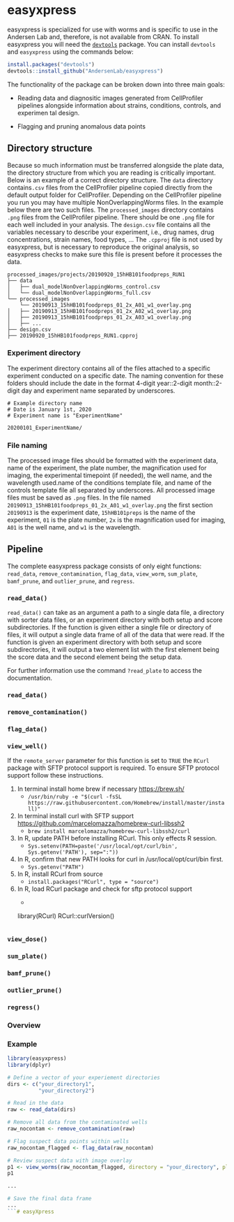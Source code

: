 # easyxpress

easyxpress is specialized for use with worms and is specific to use in the Andersen Lab and, therefore, is not available from CRAN. To install easyxpress you will need the [`devtools`](https://github.com/hadley/devtools) package. You can install `devtools` and `easyxpress` using the commands below:

```r
install.packages("devtools")
devtools::install_github("AndersenLab/easyxpress")
```

The functionality of the package can be broken down into three main goals:

+ Reading data and diagnositic images generated from CellProfiler pipelines alongside information about strains, conditions, controls, and experimen tal design.

+ Flagging and pruning anomalous data points

## Directory structure

Because so much information must be transferred alongside the plate data, the directory structure from which you are reading is critically important. Below is an example of a correct directory structure. The `data` directory contains`.csv` files from the CellProfiler pipeline copied directly from the default output folder for CellProfiler. Depending on the CellProfiler pipeline you run you may have multiple NonOverlappingWorms files. In the example below there are two such files. The `processed_images` directory contains `.png` files from the CellProfiler pipeline. There should be one `.png` file for each well included in your analysis. The `design.csv` file contains all the variables necessary to describe your experiment, i.e., drug names, drug concentrations, strain names, food types, ... The `.cpproj` file is not used by easyxpress, but is necessary to reproduce the original analysis, so easyxpress checks to make sure this file is present before it processes the data.

```
processed_images/projects/20190920_15hHB101foodpreps_RUN1
├── data
│   ├── dual_modelNonOverlappingWorms_control.csv
│   └── dual_modelNonOverlappingWorms_full.csv
└── processed_images
    └── 20190913_15hHB101foodpreps_01_2x_A01_w1_overlay.png
│   ├── 20190913_15hHB101foodpreps_01_2x_A02_w1_overlay.png
│   ├── 20190913_15hHB101foodpreps_01_2x_A03_w1_overlay.png
│   ├── ...    
├── design.csv
├── 20190920_15hHB101foodpreps_RUN1.cpproj
```

### Experiment directory

The experiment directory contains all of the files attached to a specific experiment conducted on a specific date. The naming convention for these folders should include the date in the format 4-digit year::2-digit month::2-digit day and experiment name separated by underscores. 

```
# Example directory name
# Date is January 1st, 2020
# Experiment name is "ExperimentName"

20200101_ExperimentName/
```

### File naming

The processed image files should be formatted with the experiment data, name of the experiment, the plate number, the magnification used for imaging, the experimental timepoint (if needed), the well name, and the wavelength used.name of the conditions template file, and name of the controls template file all separated by underscores. All processed image files must be saved as `.png` files. In the file named `20190913_15hHB101foodpreps_01_2x_A01_w1_overlay.png` the first section `20190913` is the experiment date, `15hHB101preps` is the name of the experiment, `01` is the plate number, `2x` is the magnification used for imaging, `A01` is the well name, and `w1` is the wavelength.

## Pipeline

The complete easyxpress package consists of only eight functions: `read_data`, `remove_contamination`, `flag_data`, `view_worm`, `sum_plate`, `bamf_prune`, and `outlier_prune`, and `regress`.

### `read_data()`

`read_data()` can take as an argument a path to a single data file, a directory with sorter data files, or an experiment directory with both setup and score subdirectories. If the function is given either a single file or directory of files, it will output a single data frame of all of the data that were read. If the function is given an experiment directory with both setup and score subdirectories, it will output a two element list with the first element being the score data and the second element being the setup data.

For further information use the command `?read_plate` to access the documentation.

### `read_data()`

### `remove_contamination()`

### `flag_data()`

### `view_well()`
If the `remote_server` parameter for this function is set to `TRUE` the `RCurl` package with SFTP protocol support is required. To ensure SFTP protocol support follow these instructions. 

1. In terminal install home brew if necessary https://brew.sh/
    + `/usr/bin/ruby -e "$(curl -fsSL https://raw.githubusercontent.com/Homebrew/install/master/install)"`
2. In terminal install curl with SFTP support https://github.com/marcelomazza/homebrew-curl-libssh2
    + `brew install marcelomazza/homebrew-curl-libssh2/curl`
3. In R, update PATH before installing RCurl. This only effects R session.
    + `Sys.setenv(PATH=paste('/usr/local/opt/curl/bin', Sys.getenv('PATH'), sep=":"))`
4. In R, confirm that new PATH looks for curl in /usr/local/opt/curl/bin first.
    + `Sys.getenv("PATH")`
5. In R, install RCurl from source
    + `install.packages("RCurl", type = "source")`
6.  In R, load RCurl package and check for sftp protocol support
    + ```
    library(RCurl)
   	RCurl::curlVersion()
   	```

### `view_dose()`

### `sum_plate()`

### `bamf_prune()`

### `outlier_prune()`

### `regress()`

### Overview



### Example

```r
library(easyxpress)
library(dplyr)

# Define a vector of your experiement directories
dirs <- c("your_directory1",
          "your_directory2")

# Read in the data
raw <- read_data(dirs)

# Remove all data from the contaminated wells
raw_nocontam <- remove_contamination(raw)

# Flag suspect data points within wells
raw_nocontam_flagged <- flag_data(raw_nocontam)

# Review suspect data with image overlay
p1 <- view_worms(raw_nocontam_flagged, directory = "your_directory", plate = "your_plate", well = "your_well")
p1

...

# Save the final data frame
...
```# easyXpress